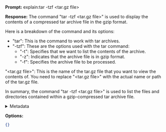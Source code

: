 **Prompt:**
explain:tar -tzf <tar.gz file>

**Response:**
The command "tar -tzf <tar.gz file>" is used to display the contents of a compressed tar archive file in the gzip format. 

Here is a breakdown of the command and its options:

- "tar": This is the command to work with tar archives.
- "-tzf": These are the options used with the tar command:
  - "-t": Specifies that we want to list the contents of the archive.
  - "-z": Indicates that the archive file is in gzip format.
  - "-f": Specifies the archive file to be processed.

"<tar.gz file>": This is the name of the tar.gz file that you want to view the contents of. You need to replace "<tar.gz file>" with the actual name or path of the tar.gz file.


In summary, the command "tar -tzf <tar.gz file>" is used to list the files and directories contained within a gzip-compressed tar archive file.

<details><summary>Metadata</summary>

- Duration: 5177 ms
- Datetime: 2023-08-28T10:35:32.580906
- Model: gpt-3.5-turbo-0613

</details>

**Options:**
```json
{}
```

